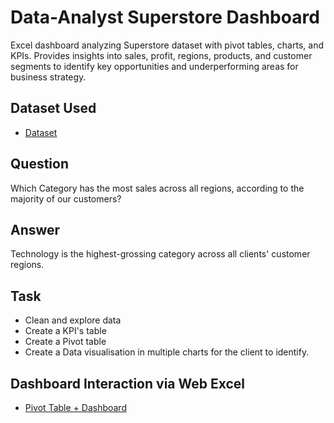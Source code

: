 # Data-Analyst Superstore Dashboard
Excel dashboard analyzing Superstore dataset with pivot tables, charts, and KPIs. Provides insights into sales, profit, regions, products, and customer segments to identify key opportunities and underperforming areas for business strategy.

## Dataset Used
- <a href="https://excel.cloud.microsoft/open/onedrive/?docId=6FA70A1C5790ED23%21sba9236a3ea84469d9eed6feacd23131a&driveId=6FA70A1C5790ED23">Dataset</a>

## Question
Which Category has the most sales across all regions, according to the majority of our customers?

## Answer
Technology is the highest-grossing category across all clients' customer regions.

## Task
- Clean and explore data
- Create a KPI's table
- Create a Pivot table
- Create a Data visualisation in multiple charts for the client to identify.

## Dashboard Interaction via Web Excel 
- <a href="https://excel.cloud.microsoft/open/onedrive/?docId=6FA70A1C5790ED23%21sba9236a3ea84469d9eed6feacd23131a&driveId=6FA70A1C5790ED23">Pivot Table + Dashboard</A>
